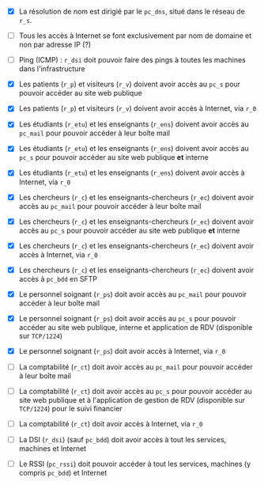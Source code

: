 - [x] La résolution de nom est dirigié par le `pc_dns`, situé dans le réseau de `r_s`.

- [ ] Tous les accès à Internet se font exclusivement par nom de domaine et non par adresse IP (?)

- [  ] Ping (ICMP) : `r_dsi` doit pouvoir faire des pings à toutes les machines dans l'infrastructure

- [x] Les patients (`r_p`) et visiteurs (`r_v`) doivent avoir accès au `pc_s` pour pouvoir accéder au site web publique
- [x] Les patients (`r_p`) et visiteurs (`r_v`) doivent avoir accès à Internet, via `r_0`

- [x] Les étudiants (`r_etu`) et les enseignants (`r_ens`) doivent avoir accès au `pc_mail` pour pouvoir accéder à leur boîte mail
- [x] Les étudiants (`r_etu`) et les enseignants (`r_ens`) doivent avoir accès au `pc_s` pour pouvoir accéder au site web publique **et** interne
- [x] Les étudiants (`r_etu`) et les enseignants (`r_ens`) doivent avoir accès à Internet, via `r_0`

- [x] Les chercheurs (`r_c`) et les enseignants-chercheurs (`r_ec`) doivent avoir accès au `pc_mail` pour pouvoir accéder à leur boîte mail
- [x] Les chercheurs (`r_c`) et les enseignants-chercheurs (`r_ec`) doivent avoir accès au `pc_s` pour pouvoir accéder au site web publique **et** interne
- [x] Les chercheurs (`r_c`) et les enseignants-chercheurs (`r_ec`) doivent avoir accès à Internet, via `r_0`
- [x] Les chercheurs (`r_c`) et les enseignants-chercheurs (`r_ec`) doivent avoir accès à `pc_bdd` en SFTP

- [x] Le personnel soignant (`r_ps`) doit avoir accès au `pc_mail` pour pouvoir accéder à leur boîte mail
- [x] Le personnel soignant (`r_ps`) doit avoir accès au `pc_s` pour pouvoir accéder au site web publique, interne et application de RDV (disponible sur `TCP/1224`)
- [x] Le personnel soignant (`r_ps`) doit avoir accès à Internet, via `r_0`

- [ ] La comptabilité (`r_ct`) doit avoir accès au `pc_mail` pour pouvoir accéder à leur boîte mail
- [ ] La comptabilité (`r_ct`) doit avoir accès au `pc_s` pour pouvoir accéder au site web publique et à l'application de gestion de RDV (disponible sur `TCP/1224`) pour le suivi financier
- [ ] La comptabilité (`r_ct`) doit avoir accès à Internet, via `r_0`

- [ ] La DSI (`r_dsi`) (sauf `pc_bdd`) doit avoir accès à tout les services, machines et Internet
- [ ] Le RSSI (`pc_rssi`) doit pouvoir accéder à tout les services, machines (y compris `pc_bdd`) et Internet
